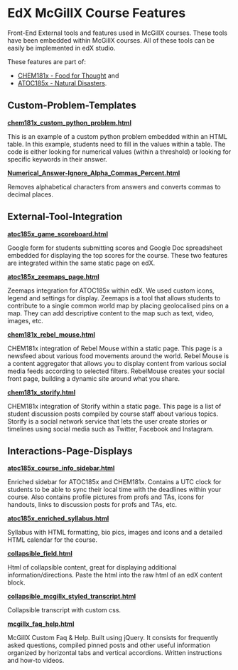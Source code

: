 EdX McGillX Course Features
===============

Front-End External tools and features used in McGillX courses. These tools have been embedded within McGillX courses. All of these tools can be easily be implemented in edX studio.

These features are part of:

<ul><li><a href="https://www.edx.org/course/mcgillx/mcgillx-chem181x-food-thought-2806" target="_blank">CHEM181x - Food for Thought</a> and</li>
<li><a href="https://www.edx.org/course/mcgillx/mcgillx-atoc185x-natural-disasters-3881" target="_blank">ATOC185x - Natural Disasters</a>.</li>
</ul>


Custom-Problem-Templates
-----

[<strong>chem181x_custom_python_problem.html</strong>](/Custom-Problem-Templates/chem181x_custom_python_problem.html)

This is an example of a custom python problem embedded within an HTML table. In this example, students need to fill in the values within a table. The code is either looking for numerical values (within a threshold) or looking for specific keywords in their answer.

[<strong>Numerical_Answer-Ignore_Alpha_Commas_Percent.html</strong>](/Custom-Problem-Templates/Numerical_Answer-Ignore_Alpha_Commas_Percent.html)

Removes alphabetical characters from answers and converts commas to decimal places.


External-Tool-Integration
-----
[<strong>atoc185x_game_scoreboard.html</strong>](/External-Tool-Integration/atoc185x_game_scoreboard.html)

Google form for students submitting scores and Google Doc spreadsheet embedded for displaying the top scores for the course. These two features are integrated within the same static page on edX.

[<strong>atoc185x_zeemaps_page.html</strong>](/External-Tool-Integration/atoc185x_zeemaps_page.html)

Zeemaps integration for ATOC185x within edX. We used custom icons, legend and settings for display. Zeemaps is a tool that allows students to contribute to a single common world map by placing geolocalised pins on a map. They can add descriptive content to the map such as text, video, images, etc.

[<strong>chem181x_rebel_mouse.html</strong>](/External-Tool-Integration/chem181x_rebel_mouse.html)

CHEM181x integration of Rebel Mouse within a static page. This page is a newsfeed about various food movements around the world. Rebel Mouse is a content aggregator that allows you to display content from various social media feeds according to selected filters. RebelMouse creates your social front page, building a dynamic site around what you share.

[<strong>chem181x_storify.html</strong>](/External-Tool-Integration/chem181x_storify.html)

CHEM181x integration of Storify within a static page. This page is a list of student discussion posts compiled by course staff about various topics. Storify is a social network service that lets the user create stories or timelines using social media such as Twitter, Facebook and Instagram.

Interactions-Page-Displays
-----

[<strong>atoc185x_course_info_sidebar.html</strong>	](/Interactions-Page-Displays/atoc185x_course_info_sidebar.html)

Enriched sidebar for ATOC185x and CHEM181x. Contains a UTC clock for students to be able to sync their local time with the deadlines within your course. Also contains profile pictures from profs and TAs, icons for handouts, links to discussion posts for profs and TAs, etc.

[<strong>atoc185x_enriched_syllabus.html</strong>](/Interactions-Page-Displays/atoc185x_enriched_syllabus.html)

Syllabus with HTML formatting, bio pics, images and icons and a detailed HTML calendar for the course.

[<strong>collapsible_field.html</strong>](/Interactions-Page-Displays/collapsible_field.html)

Html of collapsible content, great for displaying additional information/directions. Paste the html into the raw html of an edX content block.

[<strong>collapsible_mcgillx_styled_transcript.html</strong>](/Interactions-Page-Displays/collapsible_mcgillx_styled_transcript.html)

Collapsible transcript with custom css.

[<strong>mcgillx_faq_help.html</strong>](/Interactions-Page-Displays/mcgillx_faq_help.html)

McGillX Custom Faq & Help. Built using jQuery. It consists for frequently asked questions, compiled pinned posts and other useful information organized by horizontal tabs and vertical accordions. Written instructions and how-to videos.





